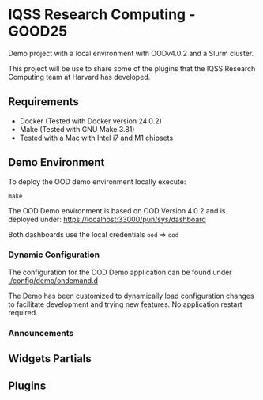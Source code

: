 # IQSS Research Computing - GOOD25
Demo project with a local environment with OODv4.0.2 and a Slurm cluster.

This project will be use to share some of the plugins that the IQSS Research Computing team at Harvard has developed.

## Requirements
- Docker (Tested with Docker version 24.0.2)
- Make (Tested with GNU Make 3.81)
- Tested with a Mac with Intel i7 and M1 chipsets

## Demo Environment
To deploy the OOD demo environment locally execute:
```
make
```

The OOD Demo environment is based on OOD Version 4.0.2 and is deployed under: [https://localhost:33000/pun/sys/dashboard](https://localhost:33000/pun/sys/dashboard)

Both dashboards use the local credentials `ood` => `ood`

### Dynamic Configuration
The configuration for the OOD Demo application can be found under [./config/demo/ondemand.d](./config/demo/ondemand.d)

The Demo has been customized to dynamically load configuration changes to facilitate development and trying new features. No application restart required.

### Announcements

## Widgets Partials

## Plugins

